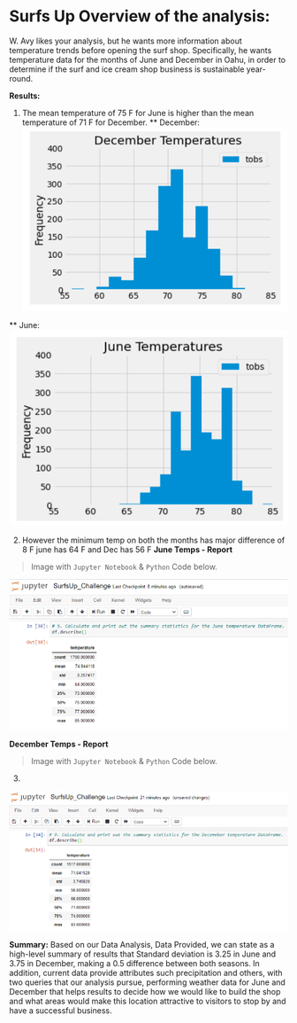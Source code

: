 # Surfs Up Overview of the analysis:
W. Avy likes your analysis, but he wants more information about temperature trends before opening the surf shop. Specifically, he wants temperature data for the months of June and December in Oahu, in order to determine if the surf and ice cream shop business is sustainable year-round.

**Results:**
1) The mean temperature of 75 F for June is higher than the mean temperature of 71 F for December.
** December:
![name-of-you-image](https://github.com/Anuradha0/Surfs_Up/blob/main/Images/dec_temp_graph.PNG)

** June:
![name-of-you-image](https://github.com/Anuradha0/Surfs_Up/blob/main/Images/june_temp_graph.PNG)

2) However the minimum temp on both the months has major difference of 8 F june has 64 F and Dec has 56 F
**June Temps - Report**
> Image with `Jupyter Notebook` & `Python` Code below.

![name-of-you-image](https://github.com/Anuradha0/Surfs_Up/blob/main/Images/D1.png)

**December Temps - Report**
> Image with `Jupyter Notebook` & `Python` Code below.

3) 

![name-of-you-image](https://github.com/Anuradha0/Surfs_Up/blob/main/Images/D2.png)

**Summary:** Based on our Data Analysis, Data Provided, we can state as a high-level summary of results that Standard deviation is 3.25 in June and 3.75 in December, making a 0.5 difference between both seasons.
In addition, current data provide attributes such precipitation and others, with two queries that our analysis pursue, performing weather data for June and December that helps results to decide how we would like to build the shop and what areas would make this location attractive to visitors to stop by and have a successful business.
